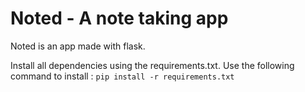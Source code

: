 # Noted - A note taking app
Noted is an app made with flask.


Install all dependencies using the requirements.txt.
Use the following command to install : ```pip install -r requirements.txt```
